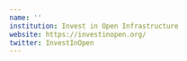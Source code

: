 ```yaml
---
name: ''
institution: Invest in Open Infrastructure
website: https://investinopen.org/
twitter: InvestInOpen
---
```


